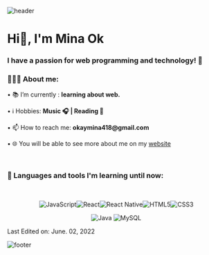 ![header](https://capsule-render.vercel.app/api?type=waving&&color=gradient&height=100&section=header&fontSize=190)
<h1 align="left">Hi👋, I'm Mina Ok</h1>

<h3 align="left">I have a passion for web programming and technology! 🚀</h3>

<div align="left">
    <h3>👨🏽‍💻 About me:</h3>
        <p>• 📚 I’m currently : <b>learning about web.</b></p>
        <p>• ℹ️ Hobbies: <b> Music 🎧 | Reading 📖 </b></p>
        <p>• 📫 How to reach me: <b>okaymina418@gmail.com</b></p>
        <p>• 🌐 You will be able to see more about me on my <a href="https://velog.io/@okaymina/">website</a>
</div><br>



<h3>🧰 Languages and tools I'm learning until now:</h3><br>
<div align = "center">  
    

![JavaScript](https://img.shields.io/badge/javascript-%23323330.svg?style=for-the-badge&logo=javascript&logoColor=%23F7DF1E)![React](https://img.shields.io/badge/react-%2320232a.svg?style=for-the-badge&logo=react&logoColor=%2361DAFB)![React Native](https://img.shields.io/badge/react_native-%2320232a.svg?style=for-the-badge&logo=react&logoColor=%2361DAFB)![HTML5](https://img.shields.io/badge/html5-%23E34F26.svg?style=for-the-badge&logo=html5&logoColor=white)![CSS3](https://img.shields.io/badge/css3-%231572B6.svg?style=for-the-badge&logo=css3&logoColor=white)  
    
![Java](https://img.shields.io/badge/java-%23ED8B00.svg?style=for-the-badge&logo=java&logoColor=white)
![MySQL](https://img.shields.io/badge/mysql-%2300f.svg?style=for-the-badge&logo=mysql&logoColor=white)

</div>





Last Edited on: June. 02, 2022

![footer](https://capsule-render.vercel.app/api?type=waving&&color=gradient&height=100&section=footer&fontSize=90)

